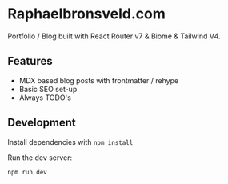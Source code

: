# Raphaelbronsveld.com

Portfolio / Blog built with React Router v7 & Biome & Tailwind V4.

## Features
- MDX based blog posts with frontmatter / rehype
- Basic SEO set-up
- Always TODO's

## Development

Install dependencies with `npm install` 

Run the dev server:

```shellscript
npm run dev
```
